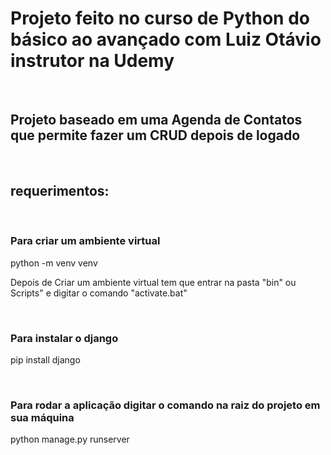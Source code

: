<h1> Projeto feito no curso de Python do básico ao avançado com Luiz Otávio instrutor na Udemy </h1>
</br>
<h2> Projeto baseado em uma Agenda de Contatos que permite fazer um CRUD depois de logado </h2>
</br>
<h2> requerimentos: </h2>
</br>
<h3>Para criar um ambiente virtual</h3>
<p>python -m venv venv</p>
<p>Depois de Criar um ambiente virtual tem que entrar na pasta "bin" ou Scripts" e digitar o comando "activate.bat"</p>
</br>
<h3>Para instalar o django</h3>
<p>pip install django</p>
</br>
<h3>Para rodar a aplicação digitar o comando na raiz do projeto em sua máquina</h3>
<p>python manage.py runserver</p>
